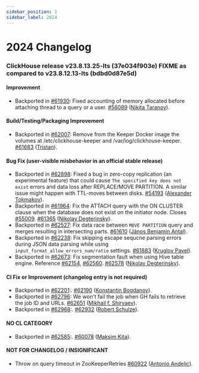 ```yaml
---
sidebar_position: 1
sidebar_label: 2024
---
```


# 2024 Changelog

### ClickHouse release v23.8.13.25-lts (37e034f903e) FIXME as compared to v23.8.12.13-lts (bdbd0d87e5d)

#### Improvement
* Backported in [#61930](https://github.com/ClickHouse/ClickHouse/issues/61930): Fixed accounting of memory allocated before attaching thread to a query or a user. [#56089](https://github.com/ClickHouse/ClickHouse/pull/56089) ([Nikita Taranov](https://github.com/nickitat)).

#### Build/Testing/Packaging Improvement
* Backported in [#62007](https://github.com/ClickHouse/ClickHouse/issues/62007): Remove from the Keeper Docker image the volumes at /etc/clickhouse-keeper and /var/log/clickhouse-keeper. [#61683](https://github.com/ClickHouse/ClickHouse/pull/61683) ([Tristan](https://github.com/Tristan971)).

#### Bug Fix (user-visible misbehavior in an official stable release)

* Backported in [#62898](https://github.com/ClickHouse/ClickHouse/issues/62898): Fixed a bug in zero-copy replication (an experimental feature) that could cause `The specified key does not exist` errors and data loss after REPLACE/MOVE PARTITION. A similar issue might happen with TTL-moves between disks. [#54193](https://github.com/ClickHouse/ClickHouse/pull/54193) ([Alexander Tokmakov](https://github.com/tavplubix)).
* Backported in [#61964](https://github.com/ClickHouse/ClickHouse/issues/61964): Fix the ATTACH query with the ON CLUSTER clause when the database does not exist on the initiator node. Closes [#55009](https://github.com/ClickHouse/ClickHouse/issues/55009). [#61365](https://github.com/ClickHouse/ClickHouse/pull/61365) ([Nikolay Degterinsky](https://github.com/evillique)).
* Backported in [#62527](https://github.com/ClickHouse/ClickHouse/issues/62527): Fix data race between `MOVE PARTITION` query and merges resulting in intersecting parts. [#61610](https://github.com/ClickHouse/ClickHouse/pull/61610) ([János Benjamin Antal](https://github.com/antaljanosbenjamin)).
* Backported in [#62238](https://github.com/ClickHouse/ClickHouse/issues/62238): Fix skipping escape sequcne parsing errors during JSON data parsing while using `input_format_allow_errors_num/ratio` settings. [#61883](https://github.com/ClickHouse/ClickHouse/pull/61883) ([Kruglov Pavel](https://github.com/Avogar)).
* Backported in [#62673](https://github.com/ClickHouse/ClickHouse/issues/62673): Fix segmentation fault when using Hive table engine. Reference [#62154](https://github.com/ClickHouse/ClickHouse/issues/62154), [#62560](https://github.com/ClickHouse/ClickHouse/issues/62560). [#62578](https://github.com/ClickHouse/ClickHouse/pull/62578) ([Nikolay Degterinsky](https://github.com/evillique)).

#### CI Fix or Improvement (changelog entry is not required)

* Backported in [#62201](https://github.com/ClickHouse/ClickHouse/issues/62201):. [#62190](https://github.com/ClickHouse/ClickHouse/pull/62190) ([Konstantin Bogdanov](https://github.com/thevar1able)).
* Backported in [#62796](https://github.com/ClickHouse/ClickHouse/issues/62796): We won't fail the job when GH fails to retrieve the job ID and URLs. [#62651](https://github.com/ClickHouse/ClickHouse/pull/62651) ([Mikhail f. Shiryaev](https://github.com/Felixoid)).
* Backported in [#62968](https://github.com/ClickHouse/ClickHouse/issues/62968):. [#62932](https://github.com/ClickHouse/ClickHouse/pull/62932) ([Robert Schulze](https://github.com/rschu1ze)).

#### NO CL CATEGORY

* Backported in [#62585](https://github.com/ClickHouse/ClickHouse/issues/62585):. [#60078](https://github.com/ClickHouse/ClickHouse/pull/60078) ([Maksim Kita](https://github.com/kitaisreal)).

#### NOT FOR CHANGELOG / INSIGNIFICANT

* Throw on query timeout in ZooKeeperRetries [#60922](https://github.com/ClickHouse/ClickHouse/pull/60922) ([Antonio Andelic](https://github.com/antonio2368)).

